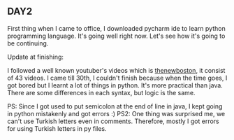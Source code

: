 ## **DAY2**

First thing when I came to office, I downloaded pycharm ide to learn python programming language. It's going well right now. Let's see 
how it's going to be continuing.

Update at finishing:

I followed a well known youtuber's videos which is [thenewboston](https://www.youtube.com/playlist?list=PLEA1FEF17E1E5C0DA), it consist of 43 videos. I came till 30th, I couldn't finish because when the time goes, I got bored but I learnt a lot of things in python. It's more practical than java. There are some differences in each syntax, but logic is the same.

PS: Since I got used to put semicolon at the end of line in java, I kept going in python mistakenly and got errors :)
PS2: One thing was surprised me, we can't use Turkish letters even in comments. Therefore, mostly I got errors for using Turkish letters in py files.
